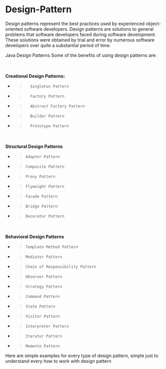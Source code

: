# Design-Pattern

Design patterns represent the best practices used by experienced object-oriented software developers.
Design patterns are solutions to general problems that software developers faced during software development. 
These solutions were obtained by trial and error by numerous software developers over quite a substantial period of time.

Java Design Patterns
Some of the benefits of using design patterns are:

\
\
 **Creational Design Patterns:**
* >       Singleton Pattern
* >       Factory Pattern
* >       Abstract Factory Pattern
* >       Builder Pattern
* >       Prototype Pattern
\
\
**Structural Design Patterns**
* >     Adapter Pattern
* >     Composite Pattern
* >     Proxy Pattern
* >     Flyweight Pattern
* >     Facade Pattern
* >     Bridge Pattern
* >     Decorator Pattern
\
\
**Behavioral Design Patterns**
* >     Template Method Pattern
* >     Mediator Pattern
* >     Chain of Responsibility Pattern
* >     Observer Pattern
* >     Strategy Pattern
* >     Command Pattern
* >     State Pattern
* >     Visitor Pattern
* >     Interpreter Pattern
* >     Iterator Pattern
* >     Memento Pattern
  >
  >
Here are simple  examples  for every type of design pattern, simple just to understand every how to work with design pattern
